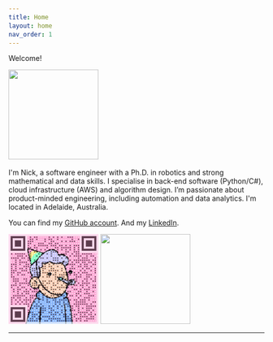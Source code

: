 ```yaml
---
title: Home
layout: home
nav_order: 1
---
```


Welcome!

<img src="../assets/images/headshot.jfif" style="width: 177px; height: 177px"/>

I'm Nick, a software engineer with a Ph.D. in robotics and strong mathematical and data skills. I specialise in back-end software (Python/C#), cloud infrastructure (AWS) and algorithm design. I’m passionate about product-minded engineering, including automation and data analytics.
I'm located in Adelaide, Australia.

You can find my [GitHub account].
And my [LinkedIn].

<img src="../assets/images/gif_code01.gif" style="width: 177px; height: 177px"/>
<img src="../assets/images/phd03.gif" style="width: 177px; height: 177px"/>

---

[GitHub account]: https://github.com/Nick-Sullivan
[LinkedIn]: https://www.linkedin.com/in/nick-dave-sullivan/
